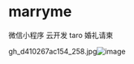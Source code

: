 # marryme
微信小程序 云开发  taro 婚礼请柬


gh_d410267ac154_258.jpg![image](https://user-images.githubusercontent.com/26559166/111891347-56d6a100-8a2d-11eb-96e3-79114b5cb336.png)
